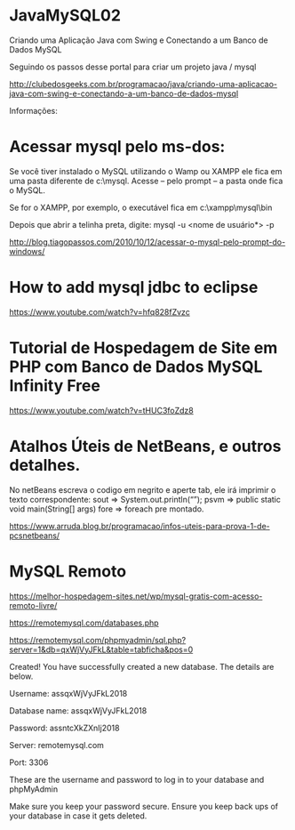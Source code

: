 # JavaMySQL02
Criando uma Aplicação Java com Swing e Conectando a um Banco de Dados MySQL

Seguindo os passos desse portal para criar um projeto java / mysql

http://clubedosgeeks.com.br/programacao/java/criando-uma-aplicacao-java-com-swing-e-conectando-a-um-banco-de-dados-mysql


Informações:

# Acessar mysql pelo ms-dos:
Se você tiver instalado o MySQL utilizando o Wamp ou XAMPP ele fica em uma pasta diferente de c:\mysql. Acesse – pelo prompt – a pasta onde fica o MySQL.

Se for o XAMPP, por exemplo, o executável fica em c:\xampp\mysql\bin

Depois que abrir a telinha preta, digite:
mysql -u <nome de usuário*> -p

http://blog.tiagopassos.com/2010/10/12/acessar-o-mysql-pelo-prompt-do-windows/ 

# How to add mysql jdbc to eclipse

https://www.youtube.com/watch?v=hfq828fZvzc

# Tutorial de Hospedagem de Site em PHP com Banco de Dados MySQL Infinity Free

https://www.youtube.com/watch?v=tHUC3foZdz8

# Atalhos Úteis de NetBeans, e outros detalhes.

No netBeans escreva o codigo em negrito e aperte tab, ele irá imprimir o texto correspondente:
sout => System.out.println(“”);
psvm => public static void main(String[] args)
fore => foreach pre montado.

https://www.arruda.blog.br/programacao/infos-uteis-para-prova-1-de-pcsnetbeans/


# MySQL Remoto

https://melhor-hospedagem-sites.net/wp/mysql-gratis-com-acesso-remoto-livre/

https://remotemysql.com/databases.php

https://remotemysql.com/phpmyadmin/sql.php?server=1&db=qxWjVyJFkL&table=tabficha&pos=0

Created!
You have successfully created a new database. The details are below.

Username: assqxWjVyJFkL2018

Database name: assqxWjVyJFkL2018

Password: assntcXkZXnIj2018

Server: remotemysql.com

Port: 3306

These are the username and password to log in to your database and phpMyAdmin

Make sure you keep your password secure. Ensure you keep back ups of your database in case it gets deleted.
